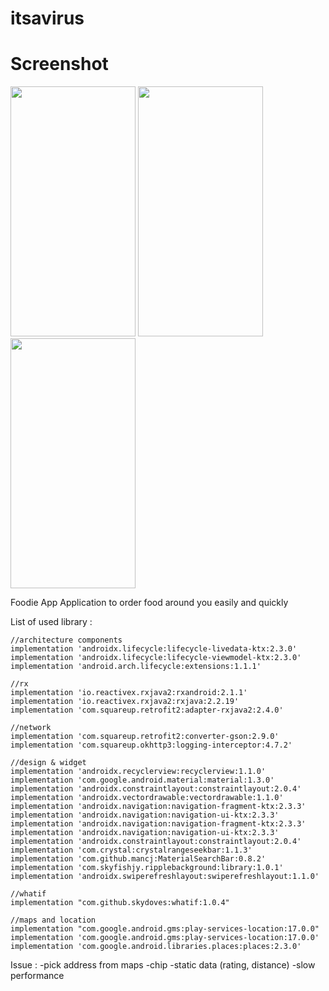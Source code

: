 # itsavirus

# Screenshot
<img src="https://user-images.githubusercontent.com/16092646/109510533-b4359d00-7ad4-11eb-8020-a9eb0ac98f68.png" width="200" height="400" /> <img src="https://user-images.githubusercontent.com/16092646/109511320-80a74280-7ad5-11eb-9734-3a4cf0dab7f0.png" width="200" height="400" /> <img src="https://user-images.githubusercontent.com/16092646/109511741-ee536e80-7ad5-11eb-96de-48c104519cfa.png" width="200" height="400" /> 




Foodie App
Application to order food around you easily and quickly

List of used library :

    //architecture components
    implementation 'androidx.lifecycle:lifecycle-livedata-ktx:2.3.0'
    implementation 'androidx.lifecycle:lifecycle-viewmodel-ktx:2.3.0'
    implementation 'android.arch.lifecycle:extensions:1.1.1'

    //rx
    implementation 'io.reactivex.rxjava2:rxandroid:2.1.1'
    implementation 'io.reactivex.rxjava2:rxjava:2.2.19'
    implementation 'com.squareup.retrofit2:adapter-rxjava2:2.4.0'

    //network
    implementation 'com.squareup.retrofit2:converter-gson:2.9.0'
    implementation 'com.squareup.okhttp3:logging-interceptor:4.7.2'

    //design & widget
    implementation 'androidx.recyclerview:recyclerview:1.1.0'
    implementation 'com.google.android.material:material:1.3.0'
    implementation 'androidx.constraintlayout:constraintlayout:2.0.4'
    implementation 'androidx.vectordrawable:vectordrawable:1.1.0'
    implementation 'androidx.navigation:navigation-fragment-ktx:2.3.3'
    implementation 'androidx.navigation:navigation-ui-ktx:2.3.3'
    implementation 'androidx.navigation:navigation-fragment-ktx:2.3.3'
    implementation 'androidx.navigation:navigation-ui-ktx:2.3.3'
    implementation 'androidx.constraintlayout:constraintlayout:2.0.4'
    implementation 'com.crystal:crystalrangeseekbar:1.1.3'
    implementation 'com.github.mancj:MaterialSearchBar:0.8.2'
    implementation 'com.skyfishjy.ripplebackground:library:1.0.1'
    implementation 'androidx.swiperefreshlayout:swiperefreshlayout:1.1.0'

    //whatif
    implementation "com.github.skydoves:whatif:1.0.4"

    //maps and location
    implementation "com.google.android.gms:play-services-location:17.0.0"
    implementation 'com.google.android.gms:play-services-location:17.0.0'
    implementation 'com.google.android.libraries.places:places:2.3.0'
    
    

Issue :
-pick address from maps
-chip
-static data (rating, distance)
-slow performance
